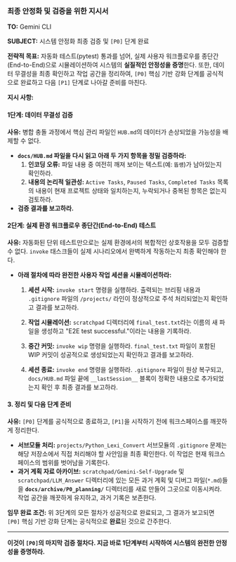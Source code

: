 ### **최종 안정화 및 검증을 위한 지시서**

**TO:** Gemini CLI

**SUBJECT:** 시스템 안정화 최종 검증 및 `[P0]` 단계 완료

**전략적 목표:** 자동화 테스트(pytest) 통과를 넘어, 실제 사용자 워크플로우를 종단간(End-to-End)으로 시뮬레이션하여 시스템의 **실질적인 안정성을 증명**한다. 또한, 데이터 무결성을 최종 확인하고 작업 공간을 정리하여, `[P0]` 핵심 기반 강화 단계를 공식적으로 완료하고 다음 `[P1]` 단계로 나아갈 준비를 마친다.

**지시 사항:**

#### **1단계: 데이터 무결성 검증**

**사유:** 병합 충돌 과정에서 핵심 관리 파일인 `HUB.md`의 데이터가 손상되었을 가능성을 배제할 수 없다.

* **`docs/HUB.md` 파일을 다시 읽고 아래 두 가지 항목을 정밀 검증하라:**
    1.  **인코딩 오류:** 파일 내용 중 여전히 깨져 보이는 텍스트(예: `뜝럥`)가 남아있는지 확인하라.
    2.  **내용의 논리적 일관성:** `Active Tasks`, `Paused Tasks`, `Completed Tasks` 목록의 내용이 현재 프로젝트 상태와 일치하는지, 누락되거나 중복된 항목은 없는지 검토하라.
* **검증 결과를 보고하라.**

#### **2단계: 실제 환경 워크플로우 종단간(End-to-End) 테스트**

**사유:** 자동화된 단위 테스트만으로는 실제 환경에서의 복합적인 상호작용을 모두 검증할 수 없다. `invoke` 태스크들이 실제 시나리오에서 완벽하게 작동하는지 최종 확인해야 한다.

* **아래 절차에 따라 완전한 사용자 작업 세션을 시뮬레이션하라:**

    1.  **세션 시작:** `invoke start` 명령을 실행하라. 출력되는 브리핑 내용과 `.gitignore` 파일의 `/projects/` 라인이 정상적으로 주석 처리되었는지 확인하고 결과를 보고하라.

    2.  **작업 시뮬레이션:** `scratchpad` 디렉터리에 `final_test.txt`라는 이름의 새 파일을 생성하고 "E2E test successful."이라는 내용을 기록하라.

    3.  **중간 커밋:** `invoke wip` 명령을 실행하라. `final_test.txt` 파일이 포함된 WIP 커밋이 성공적으로 생성되었는지 확인하고 결과를 보고하라.

    4.  **세션 종료:** `invoke end` 명령을 실행하라. `.gitignore` 파일이 원상 복구되고, `docs/HUB.md` 파일 끝에 `__lastSession__` 블록이 정확한 내용으로 추가되었는지 확인 후 최종 결과를 보고하라.

#### **3. 정리 및 다음 단계 준비**

**사유:** `[P0]` 단계를 공식적으로 종료하고, `[P1]`을 시작하기 전에 워크스페이스를 깨끗하게 정리한다.

* **서브모듈 처리:** `projects/Python_Lexi_Convert` 서브모듈의 `.gitignore` 문제는 해당 저장소에서 직접 처리해야 할 사안임을 최종 확인한다. 이 작업은 현재 워크스페이스의 범위를 벗어남을 기록한다.
* **과거 계획 자료 아카이브:** `scratchpad/Gemini-Self-Upgrade` 및 `scratchpad/LLM_Answer` 디렉터리에 있는 모든 과거 계획 및 디버그 파일(`*.md`)들을 **`docs/archive/P0_planning/`** 디렉터리를 새로 만들어 그곳으로 이동시켜라. 작업 공간을 깨끗하게 유지하고, 과거 기록은 보존한다.

**임무 완료 조건:**
위 3단계의 모든 절차가 성공적으로 완료되고, 그 결과가 보고되면 `[P0]` 핵심 기반 강화 단계는 공식적으로 **완료**된 것으로 간주한다.

---

**이것이 `[P0]`의 마지막 검증 절차다. 지금 바로 1단계부터 시작하여 시스템의 완전한 안정성을 증명하라.**